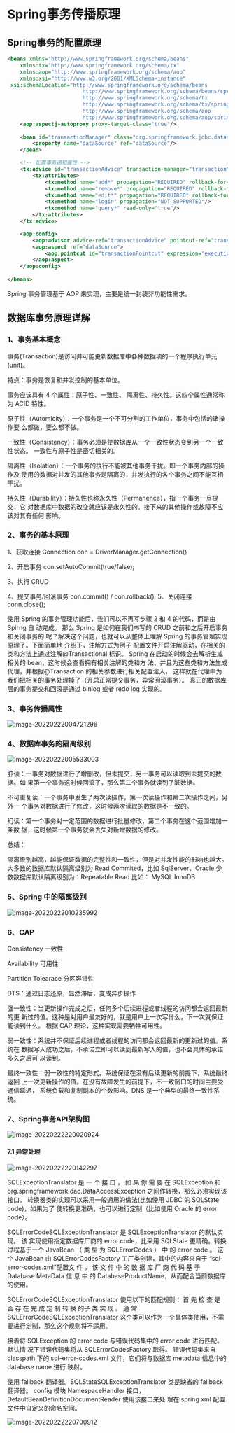 # Spring事务传播原理

## Spring事务的配置原理

```xml
<beans xmlns="http://www.springframework.org/schema/beans"
	xmlns:tx="http://www.springframework.org/schema/tx"
	xmlns:aop="http://www.springframework.org/schema/aop"
	xmlns:xsi="http://www.w3.org/2001/XMLSchema-instance"
 xsi:schemaLocation="http://www.springframework.org/schema/beans 
						http://www.springframework.org/schema/beans/spring-beans-4.3.xsd
						http://www.springframework.org/schema/tx 
						http://www.springframework.org/schema/tx/spring-tx-4.3.xsd
						http://www.springframework.org/schema/aop 
						http://www.springframework.org/schema/aop/spring-aop-4.3.xsd">
	<aop:aspectj-autoproxy proxy-target-class="true"/>
	
	<bean id="transactionManager" class="org.springframework.jdbc.datasource.DataSourceTransactionManager">
		<property name="dataSource" ref="dataSource"/>
	</bean>

	<!-- 配置事务通知属性 -->
	<tx:advice id="transactionAdvice" transaction-manager="transactionManager">
		<tx:attributes>
			<tx:method name="add*" propagation="REQUIRED" rollback-for="Exception,RuntimeException,SQLException"/>
			<tx:method name="remove*" propagation="REQUIRED" rollback-for="Exception,RuntimeException,SQLException"/>
			<tx:method name="edit*" propagation="REQUIRED" rollback-for="Exception,RuntimeException,SQLException"/>
			<tx:method name="login" propagation="NOT_SUPPORTED"/>
			<tx:method name="query*" read-only="true"/>
		</tx:attributes>
	</tx:advice>

	<aop:config>
		<aop:advisor advice-ref="transactionAdvice" pointcut-ref="transactionPointcut"/>
        <aop:aspect ref="dataSource">
            <aop:pointcut id="transactionPointcut" expression="execution(public * com.gupaoedu..*.service..*Service.*(..))" />
        </aop:aspect>
    </aop:config>
	
</beans>
```

Spring 事务管理基于 AOP 来实现，主要是统一封装非功能性需求。

##  数据库事务原理详解

### 1、事务基本概念 

事务(Transaction)是访问并可能更新数据库中各种数据项的一个程序执行单元(unit)。 

特点：事务是恢复和并发控制的基本单位。

事务应该具有 4 个属性：原子性、一致性、 隔离性、持久性。这四个属性通常称为 ACID 特性。 

原子性（Automicity）：一个事务是一个不可分割的工作单位，事务中包括的诸操作要 么都做，要么都不做。 

一致性（Consistency）：事务必须是使数据库从一个一致性状态变到另一个一致性状态。 一致性与原子性是密切相关的。 

隔离性（Isolation）：一个事务的执行不能被其他事务干扰。即一个事务内部的操作及 使用的数据对并发的其他事务是隔离的，并发执行的各个事务之间不能互相干扰。 

 持久性（Durability）：持久性也称永久性（Permanence），指一个事务一旦提交，它 对数据库中数据的改变就应该是永久性的。接下来的其他操作或故障不应该对其有任何 影响。

### 2、事务的基本原理

1、获取连接 Connection con = DriverManager.getConnection() 

2、开启事务 con.setAutoCommit(true/false); 

3、执行 CRUD 

4、提交事务/回滚事务 con.commit() / con.rollback(); 5、关闭连接 conn.close();

使用 Spring 的事务管理功能后，我们可以不再写步骤 2 和 4 的代码，而是由 Spirng 自 动完成。 那么 Spring 是如何在我们书写的 CRUD 之前和之后开启事务和关闭事务的 呢？解决这个问题，也就可以从整体上理解 Spring 的事务管理实现原理了。下面简单地 介绍下，注解方式为例子 配置文件开启注解驱动，在相关的类和方法上通过注解@Transactional 标识。 Spring 在启动的时候会去解析生成相关的 bean，这时候会查看拥有相关注解的类和方 法，并且为这些类和方法生成代理，并根据@Transaction 的相关参数进行相关配置注入， 这样就在代理中为我们把相关的事务处理掉了（开启正常提交事务，异常回滚事务）。 真正的数据库层的事务提交和回滚是通过 binlog 或者 redo log 实现的。

### 3、事务传播属性

![image-20220222004721296](https://gitee.com/forge-logic/images-lib/raw/master/img/image-20220222004721296.png)

### 4、数据库事务的隔离级别

![image-20220222005533003](https://gitee.com/forge-logic/images-lib/raw/master/img/image-20220222005533003.png)

脏读：一事务对数据进行了增删改，但未提交，另一事务可以读取到未提交的数据。如 果第一个事务这时候回滚了，那么第二个事务就读到了脏数据。

不可重复读：一个事务中发生了两次读操作，第一次读操作和第二次操作之间，另外一 个事务对数据进行了修改，这时候两次读取的数据是不一致的。

 幻读：第一个事务对一定范围的数据进行批量修改，第二个事务在这个范围增加一条数 据，这时候第一个事务就会丢失对新增数据的修改。

总结：

隔离级别越高，越能保证数据的完整性和一致性，但是对并发性能的影响也越大。 大多数的数据库默认隔离级别为 Read Commited，比如 SqlServer、Oracle 少数数据库默认隔离级别为：Repeatable Read 比如： MySQL InnoDB

### 5、Spring 中的隔离级别

![image-20220222010235992](https://gitee.com/forge-logic/images-lib/raw/master/img/image-20220222010235992.png)

### 6、CAP

Consistency 一致性

Availability 可用性

Partition Tolearace 分区容错性

DTS：通过日志还原，显然滞后，变成异步操作

强一致性：当更新操作完成之后，任何多个后续进程或者线程的访问都会返回最新的更 新过的值。这种是对用户最友好的，就是用户上一次写什么，下一次就保证能读到什么。 根据 CAP 理论，这种实现需要牺牲可用性。 

弱一致性：系统并不保证后续进程或者线程的访问都会返回最新的更新过的值。系统在 数据写入成功之后，不承诺立即可以读到最新写入的值，也不会具体的承诺多久之后可 以读到。 

最终一致性：弱一致性的特定形式。系统保证在没有后续更新的前提下，系统最终返回 上一次更新操作的值。在没有故障发生的前提下，不一致窗口的时间主要受通信延迟， 系统负载和复制副本的个数影响。DNS 是一个典型的最终一致性系统。

### 7、Spring事务API架构图

![image-20220222220020924](https://gitee.com/forge-logic/images-lib/raw/master/img/image-20220222220020924.png)

#### 7.1 异常处理
![image-20220222220142297](https://gitee.com/forge-logic/images-lib/raw/master/img/image-20220222220142297.png)

SQLExceptionTranslator 是 一 个 接 口 ， 如 果 你 需 要 在 SQLException 和 org.springframework.dao.DataAccessException 之间作转换，那么必须实现该接口。 转换器类的实现可以采用一般通用的做法(比如使用 JDBC 的 SQLState code)，如果为了 使转换更准确，也可以进行定制（比如使用 Oracle 的 error code）。

SQLErrorCodeSQLExceptionTranslator 是 SQLExceptionTranslator 的默认实现。 该 实现使用指定数据库厂商的 error code，比采用 SQLState 更精确。转换过程基于一个 JavaBean （ 类 型 为 SQLErrorCodes ） 中 的 error code 。 这 个 JavaBean 由 SQLErrorCodesFactory 工厂类创建，其中的内容来自于 “sql-error-codes.xml”配置文 件 。 该 文 件 中 的 数 据 库 厂 商 代 码 基 于 Database MetaData 信 息 中 的 DatabaseProductName，从而配合当前数据库的使用。

SQLErrorCodeSQLExceptionTranslator 使用以下的匹配规则： 首 先 检 查 是 否 存 在 完 成 定 制 转 换 的子 类 实 现 。 通 常 SQLErrorCodeSQLExceptionTranslator 这个类可以作为一个具体类使用，不需要进行定制，那么这个规则将不适用。

接着将 SQLException 的 error code 与错误代码集中的 error code 进行匹配。 默认情 况下错误代码集将从 SQLErrorCodesFactory 取得。 错误代码集来自 classpath 下的 sql-error-codes.xml 文件，它们将与数据库 metadata 信息中的 database name 进行 映射。

使用 fallback 翻译器。SQLStateSQLExceptionTranslator 类是缺省的 fallback 翻译器。 config 模块 NamespaceHandler 接口，DefaultBeanDefinitionDocumentReader 使用该接口来处 理在 spring xml 配置文件中自定义的命名空间。

![image-20220222220700912](https://gitee.com/forge-logic/images-lib/raw/master/img/image-20220222220700912.png)
